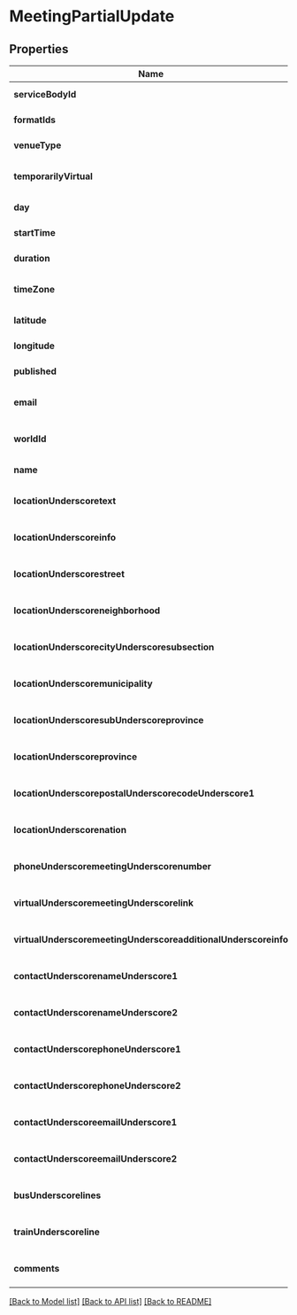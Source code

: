 # MeetingPartialUpdate

## Properties
Name | Type | Description | Notes
------------ | ------------- | ------------- | -------------
**serviceBodyId** | **integer** |  | [default to null]
**formatIds** | **array[integer]** |  | [default to null]
**venueType** | **integer** |  | [default to null]
**temporarilyVirtual** | **boolean** |  | [optional] [default to null]
**day** | **integer** |  | [default to null]
**startTime** | **string** |  | [default to null]
**duration** | **string** |  | [default to null]
**timeZone** | **string** |  | [optional] [default to null]
**latitude** | **float** |  | [default to null]
**longitude** | **float** |  | [default to null]
**published** | **boolean** |  | [default to null]
**email** | **string** |  | [optional] [default to null]
**worldId** | **string** |  | [optional] [default to null]
**name** | **string** |  | [default to null]
**locationUnderscoretext** | **string** |  | [optional] [default to null]
**locationUnderscoreinfo** | **string** |  | [optional] [default to null]
**locationUnderscorestreet** | **string** |  | [optional] [default to null]
**locationUnderscoreneighborhood** | **string** |  | [optional] [default to null]
**locationUnderscorecityUnderscoresubsection** | **string** |  | [optional] [default to null]
**locationUnderscoremunicipality** | **string** |  | [optional] [default to null]
**locationUnderscoresubUnderscoreprovince** | **string** |  | [optional] [default to null]
**locationUnderscoreprovince** | **string** |  | [optional] [default to null]
**locationUnderscorepostalUnderscorecodeUnderscore1** | **string** |  | [optional] [default to null]
**locationUnderscorenation** | **string** |  | [optional] [default to null]
**phoneUnderscoremeetingUnderscorenumber** | **string** |  | [optional] [default to null]
**virtualUnderscoremeetingUnderscorelink** | **string** |  | [optional] [default to null]
**virtualUnderscoremeetingUnderscoreadditionalUnderscoreinfo** | **string** |  | [optional] [default to null]
**contactUnderscorenameUnderscore1** | **string** |  | [optional] [default to null]
**contactUnderscorenameUnderscore2** | **string** |  | [optional] [default to null]
**contactUnderscorephoneUnderscore1** | **string** |  | [optional] [default to null]
**contactUnderscorephoneUnderscore2** | **string** |  | [optional] [default to null]
**contactUnderscoreemailUnderscore1** | **string** |  | [optional] [default to null]
**contactUnderscoreemailUnderscore2** | **string** |  | [optional] [default to null]
**busUnderscorelines** | **string** |  | [optional] [default to null]
**trainUnderscoreline** | **string** |  | [optional] [default to null]
**comments** | **string** |  | [optional] [default to null]

[[Back to Model list]](../README.md#documentation-for-models) [[Back to API list]](../README.md#documentation-for-api-endpoints) [[Back to README]](../README.md)


